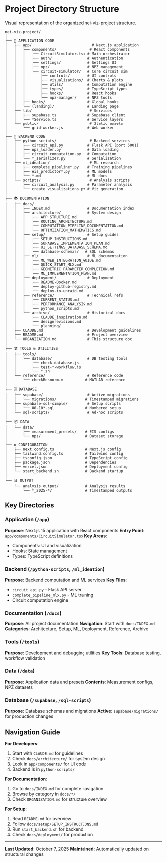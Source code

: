 # Project Directory Structure

Visual representation of the organized nei-viz-project structure.

```
nei-viz-project/
│
├── 📱 APPLICATION CODE
│   ├── app/                           # Next.js application
│   │   ├── components/               # React components
│   │   │   ├── CircuitSimulator.tsx # Main orchestrator
│   │   │   ├── auth/                # Authentication
│   │   │   ├── settings/            # Settings UI
│   │   │   ├── npz/                 # NPZ management
│   │   │   └── circuit-simulator/   # Core circuit sim
│   │   │       ├── controls/        # UI controls
│   │   │       ├── visualizations/  # Charts & plots
│   │   │       ├── utils/           # Computation engine
│   │   │       ├── types/           # TypeScript types
│   │   │       ├── hooks/           # React hooks
│   │   │       └── npz-manager/     # NPZ tools
│   │   ├── hooks/                   # Global hooks
│   │   └── (landing)/               # Landing page
│   ├── lib/                          # Services
│   │   ├── supabase.ts              # Supabase client
│   │   └── *Service.ts              # Service layers
│   └── public/                       # Static assets
│       └── grid-worker.js           # Web worker
│
├── 🐍 BACKEND CODE
│   ├── python-scripts/               # Backend services
│   │   ├── circuit_api.py           # Flask API (port 5001)
│   │   ├── npz_loader.py            # Data loading
│   │   ├── circuit_computation.py   # Computation
│   │   └── *_serializer.py          # Serialization
│   ├── ml_ideation/                  # ML research
│   │   ├── complete_pipeline*.py    # Training pipelines
│   │   ├── eis_predictor*.py        # ML models
│   │   └── *.md                     # ML docs
│   └── scripts/                      # Analysis scripts
│       ├── circuit_analysis.py      # Parameter analysis
│       └── create_visualizations.py # Viz generation
│
├── 📚 DOCUMENTATION
│   ├── docs/
│   │   ├── INDEX.md                 # Documentation index
│   │   ├── architecture/            # System design
│   │   │   ├── APP_STRUCTURE.md
│   │   │   ├── ROUTING_ARCHITECTURE.md
│   │   │   ├── COMPUTATION_PIPELINE_DOCUMENTATION.md
│   │   │   └── OPTIMIZATION_MATHEMATICS.md
│   │   ├── setup/                   # Setup guides
│   │   │   ├── SETUP_INSTRUCTIONS.md
│   │   │   ├── SUPABASE_IMPLEMENTATION_PLAN.md
│   │   │   ├── UI_SETTINGS_DATABASE_SCHEMA.md
│   │   │   └── database-schemas/   # SQL schemas
│   │   ├── ml/                      # ML documentation
│   │   │   ├── ML_WEB_INTEGRATION_GUIDE.md
│   │   │   ├── QUICK_START_MLX.md
│   │   │   ├── GEOMETRIC_PARAMETER_COMPLETION.md
│   │   │   └── ML_IMPLEMENTATION_PLAN.md
│   │   ├── deployment/              # Deployment
│   │   │   ├── README-Docker.md
│   │   │   ├── deploy-github-registry.md
│   │   │   └── deploy-to-unraid.md
│   │   ├── reference/               # Technical refs
│   │   │   ├── CURRENT_STATUS.md
│   │   │   ├── PERFORMANCE_ANALYSIS.md
│   │   │   └── python_scripts.md
│   │   └── archive/                 # Historical docs
│   │       ├── CLAUDE_inspiration.md
│   │       ├── designrevisions.md
│   │       └── planning/
│   ├── CLAUDE.md                    # Development guidelines
│   ├── README.md                    # Project overview
│   └── ORGANIZATION.md              # This structure doc
│
├── 🛠️ TOOLS & UTILITIES
│   ├── tools/
│   │   └── database/                # DB testing tools
│   │       ├── check-database.js
│   │       ├── test-*-workflow.js
│   │       └── *.sh
│   └── reference/                   # Reference code
│       └── checkResnorm.m          # MATLAB reference
│
├── 🗄️ DATABASE
│   ├── supabase/                    # Active migrations
│   │   └── migrations/             # Timestamped migrations
│   ├── supabase-sql-simple/         # Setup scripts
│   │   └── 00-10*.sql              # Numbered setup
│   └── sql-scripts/                 # Ad-hoc scripts
│
├── 📦 DATA
│   └── data/
│       ├── measurement_presets/    # EIS configs
│       └── npz/                    # Dataset storage
│
├── ⚙️ CONFIGURATION
│   ├── next.config.ts              # Next.js config
│   ├── tailwind.config.ts          # Tailwind config
│   ├── tsconfig.json               # TypeScript config
│   ├── package.json                # Dependencies
│   ├── vercel.json                 # Deployment config
│   └── start_backend.sh            # Backend startup
│
└── 📊 OUTPUT
    └── analysis_output/            # Analysis results
        └── *_2025-*/               # Timestamped outputs
```

## Key Directories

### Application (`/app`)
**Purpose**: Next.js 15 application with React components
**Entry Point**: `app/components/CircuitSimulator.tsx`
**Key Areas**: 
- Components: UI and visualization
- Hooks: State management
- Types: TypeScript definitions

### Backend (`/python-scripts`, `/ml_ideation`)
**Purpose**: Backend computation and ML services
**Key Files**:
- `circuit_api.py` - Flask API server
- `complete_pipeline_mlx.py` - ML training
- Circuit computation engine

### Documentation (`/docs`)
**Purpose**: All project documentation
**Navigation**: Start with `docs/INDEX.md`
**Categories**: Architecture, Setup, ML, Deployment, Reference, Archive

### Tools (`/tools`)
**Purpose**: Development and debugging utilities
**Key Tools**: Database testing, workflow validation

### Data (`/data`)
**Purpose**: Application data and presets
**Contents**: Measurement configs, NPZ datasets

### Database (`/supabase`, `/sql-scripts`)
**Purpose**: Database schemas and migrations
**Active**: `supabase/migrations/` for production changes

## Navigation Guide

**For Developers**:
1. Start with `CLAUDE.md` for guidelines
2. Check `docs/architecture/` for system design
3. Look in `app/components/` for UI code
4. Backend is in `python-scripts/`

**For Documentation**:
1. Go to `docs/INDEX.md` for complete navigation
2. Browse by category in `docs/*/`
3. Check `ORGANIZATION.md` for structure overview

**For Setup**:
1. Read `README.md` for overview
2. Follow `docs/setup/SETUP_INSTRUCTIONS.md`
3. Run `start_backend.sh` for backend
4. Check `docs/deployment/` for production

---

**Last Updated**: October 7, 2025
**Maintained**: Automatically updated on structural changes
